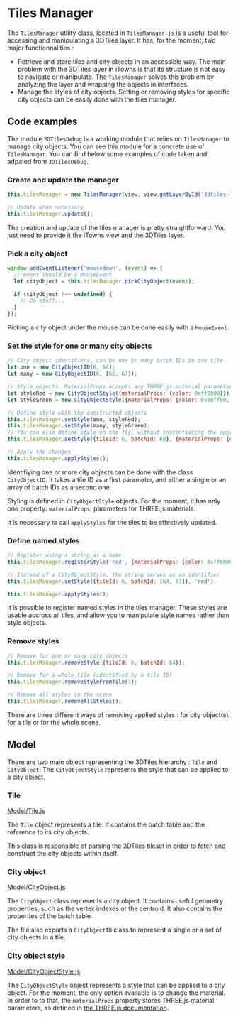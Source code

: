 # Tiles Manager

The `TilesManager` utility class, located in `TilesManager.js` is a useful tool for accessing and manipulating a 3DTiles layer. It has, for the moment, two major functionnalities :

- Retrieve and store tiles and city objects in an accessible way. The main problem with the 3DTiles layer in iTowns is that its structure is not easy to navigate or manipulate. The `TilesManager` solves this problem by analyzing the layer and wrapping the objects in interfaces.
- Manage the styles of city objects. Setting or removing styles for specific city objects can be easily done with the tiles manager.

## Code examples

The module `3DTilesDebug` is a working module that relies on `TilesManager` to manage city objects. You can see this module for a concrete use of `TilesManager`. You can find below some examples of code taken and adpated from `3DTilesDebug`.

### Create and update the manager

```js
this.tilesManager = new TilesManager(view, view.getLayerById('3dtiles-layer'));

// Update when necessary
this.tilesManager.update();
```

The creation and update of the tiles manager is pretty straightforward. You just need to provide it the iTowns view and the 3DTiles layer.

### Pick a city object

```js
window.addEventListener('mousedown', (event) => {
  // event should be a MouseEvent
  let cityObject = this.tilesManager.pickCityObject(event);

  if (cityObject !== undefined) {
    // Do stuff...
  }
});
```

Picking a city object under the mouse can be done easily with a `MouseEvent`.

### Set the style for one or many city objects

```js
// City object identifiers, can be one or many batch IDs in one tile
let one = new CityObjectID(6, 64);
let many = new CityObjectID(6, [66, 67]);

// Style objects. MaterialProps accepts any THREE.js material parameter
let styleRed = new CityObjectStyle({materialProps: {color: 0xff0000}});
let styleGreen = new CityObjectStyle({materialProps: {color: 0x00ff00, opacity: 0.5}});

// Define style with the constructed objects
this.tilesManager.setStyle(one, styleRed);
this.tilesManager.setStyle(many, styleGreen);
// You can also define style on the fly, without instantiating the appropriate classes
this.tilesManager.setStyle({tileId: 6, batchId: 68}, {materialProps: {opacity: 0}});

// Apply the changes
this.tilesManager.applyStyles();
```

Identifiying one or more city objects can be done with the class `CityObjectID`. It takes a tile ID as a first parameter, and either a single or an array of batch IDs as a second one.

Styling is defined in `CityObjectStyle` objects. For the moment, it has only one property: `materialProps`, parameters for THREE.js materials.

It is necessary to call `applyStyles` for the tiles to be effectively updated.

### Define named styles

```js
// Register using a string as a name
this.tilesManager.registerStyle('red', {materialProps: {color: 0xff0000}});

// Instead of a CityObjectStyle, the string serves as an identifier
this.tilesManager.setStyle({tileId: 6, batchId: [64, 67]}, 'red');

this.tilesManager.applyStyles();
```

It is possible to register named styles in the tiles manager. These styles are usable accross all tiles, and allow you to manipulate style names rather than style objects.

### Remove styles

```js
// Remove for one or many city objects
this.tilesManager.removeStyle({tileId: 6, batchId: 64});

// Remove for a whole tile (identified by a tile ID)
this.tilesManager.removeStyleFromTile(7);

// Remove all styles in the scene
this.tilesManager.removeAllStyles();
```

There are three different ways of removing applied styles : for city object(s), for a tile or for the whole scene.

## Model

There are two main object representing the 3DTiles hierarchy : `Tile` and `CityObject`. The `CityObjectStyle` represents the style that can be applied to a city object.

### Tile

[Model/Tile.js](./Model/Tile.js)

The `Tile` object represents a tile. It contains the batch table and the reference to its city objects.

This class is responsible of parsing the 3DTiles tileset in order to fetch and construct the city objects within itself.

### City object

[Model/CityObject.js](./Model/CityObject.js)

The `CityObject` class represents a city object. It contains useful geometry properties, such as the vertex indexes or the centroid. It also contains the properties of the batch table.

The file also exports a `CityObjectID` class to represent a single or a set of city objects in a tile.

### City object style

[Model/CityObjectStyle.js](./Model/CityObjectStyle.js)

The `CityObjectStyle` object represents a style that can be applied to a city object. For the moment, the only option available is to change the material. In order to to that, the `materialProps` property stores THREE.js material parameters, as defined in [the THREE.js documentation](https://threejs.org/docs/index.html#api/en/materials/MeshLambertMaterial).